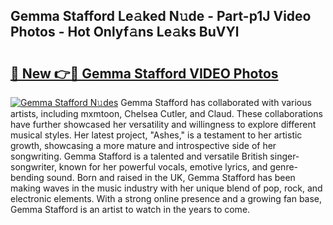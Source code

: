 ## Gemma Stafford Le𝚊ked N𝚞de - Part-p1J Video Photos - Hot Onlyf𝚊ns Le𝚊ks BuVYl

# <h2><a href="http://ab27665.deff.icu/?id=Gemma+Stafford">🔗 New 👉🔴 Gemma Stafford VIDEO Photos</a></h2>

[![Gemma Stafford N𝚞des](https://i.imgur.com/rIISA9y.gif)](http://ab27665.deff.icu/?id=Gemma+Stafford)
Gemma Stafford has collaborated with various artists, including mxmtoon, Chelsea Cutler, and Claud. These collaborations have further showcased her versatility and willingness to explore different musical styles. Her latest project, "Ashes," is a testament to her artistic growth, showcasing a more mature and introspective side of her songwriting. Gemma Stafford is a talented and versatile British singer-songwriter, known for her powerful vocals, emotive lyrics, and genre-bending sound. Born and raised in the UK, Gemma Stafford has been making waves in the music industry with her unique blend of pop, rock, and electronic elements. With a strong online presence and a growing fan base, Gemma Stafford is an artist to watch in the years to come.
